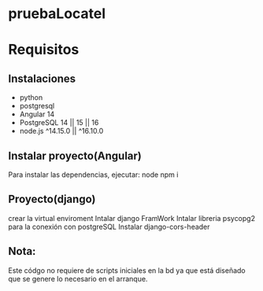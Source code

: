 # pruebaLocatel

# Requisitos
## Instalaciones
- python
- postgresql
- Angular 14
- PostgreSQL 14 || 15 || 16
- node.js ^14.15.0 || ^16.10.0

## Instalar proyecto(Angular)
Para instalar las dependencias, ejecutar:
node
npm i

## Proyecto(django)
crear la virtual enviroment
Intalar django FramWork
Intalar libreria psycopg2 para la  conexión con postgreSQL
Instalar django-cors-header

## Nota:
Este códgo no requiere de scripts iniciales en la bd ya que está diseñado que se genere lo necesario en el arranque.
